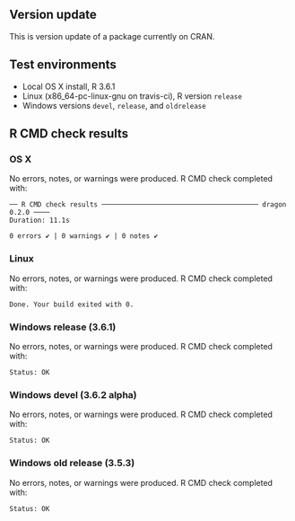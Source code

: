 ## Version update
This is version update of a package currently on CRAN.


## Test environments
* Local OS X install, R 3.6.1
* Linux (x86_64-pc-linux-gnu on travis-ci), R version `release`
* Windows versions `devel`, `release`, and `oldrelease` 

## R CMD check results 

### OS X

No errors, notes, or warnings were produced. R CMD check completed with:

```
── R CMD check results ─────────────────────────────────────── dragon 0.2.0 ────
Duration: 11.1s

0 errors ✔ | 0 warnings ✔ | 0 notes ✔
```

### Linux 

No errors, notes, or warnings were produced. R CMD check completed with:

`Done. Your build exited with 0.`

### Windows release (3.6.1)

No errors, notes, or warnings were produced. R CMD check completed with:

`Status: OK`

### Windows devel (3.6.2 alpha)

No errors, notes, or warnings were produced. R CMD check completed with:

`Status: OK`

### Windows old release (3.5.3)

No errors, notes, or warnings were produced. R CMD check completed with:

`Status: OK`